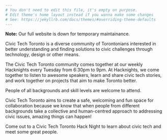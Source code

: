 ```yaml
---
# You don't need to edit this file, it's empty on purpose.
# Edit theme's home layout instead if you wanna make some changes
# See: https://jekyllrb.com/docs/themes/#overriding-theme-defaults
---
```

<div class="alert alert-info"><strong>Note:</strong> Our full website is down for temporary maintainance.</div>

Civic Tech Toronto is a diverse community of Torontonians interested in better understanding and finding solutions to civic challenges through technology, design or other means.

The Civic Tech Toronto community comes together at our weekly Hacknights every Tuesday from 6:30pm to 9pm. At Hacknights, we come together to listen to awesome speakers, learn and share civic tech stories, and work together on projects that aim to make Toronto better.

People of all backgrounds and skill levels are welcome to attend.

Civic Tech Toronto aims to create a safe, welcoming and fun space for collaboration because we know that when people from different backgrounds take a collective and human-centred approach to addressing civic issues, amazing things can happen!

Come out to a Civic Tech Toronto Hack Night to learn about civic tech and meet some great people.
